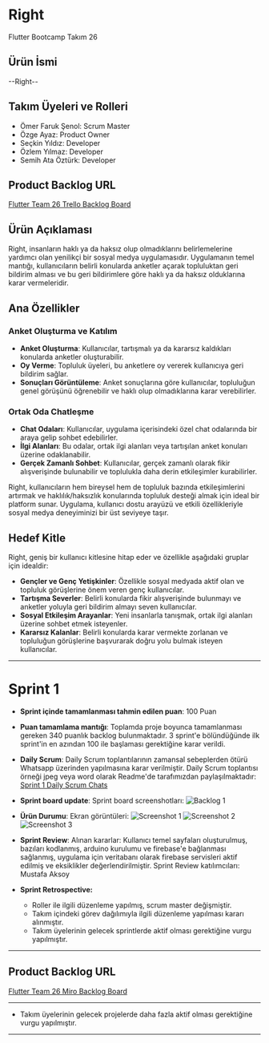 # **Right**

Flutter Bootcamp Takım 26

## Ürün İsmi

--Right--

## Takım Üyeleri ve Rolleri
- Ömer Faruk Şenol: Scrum Master
- Özge Ayaz: Product Owner
- Seçkin Yıldız: Developer
- Özlem Yılmaz: Developer
- Semih Ata Öztürk: Developer

## Product Backlog URL

[Flutter Team 26 Trello Backlog Board](https://trello.com/b/Hg3aJ6eI/flutter26bootcamp)

## Ürün Açıklaması
Right, insanların haklı ya da haksız olup olmadıklarını belirlemelerine yardımcı olan yenilikçi bir sosyal medya uygulamasıdır. Uygulamanın temel mantığı, kullanıcıların belirli konularda anketler açarak topluluktan geri bildirim alması ve bu geri bildirimlere göre haklı ya da haksız olduklarına karar vermeleridir.

## Ana Özellikler

### Anket Oluşturma ve Katılım
- **Anket Oluşturma**: Kullanıcılar, tartışmalı ya da kararsız kaldıkları konularda anketler oluşturabilir.
- **Oy Verme**: Topluluk üyeleri, bu anketlere oy vererek kullanıcıya geri bildirim sağlar.
- **Sonuçları Görüntüleme**: Anket sonuçlarına göre kullanıcılar, topluluğun genel görüşünü öğrenebilir ve haklı olup olmadıklarına karar verebilirler.

### Ortak Oda Chatleşme
- **Chat Odaları**: Kullanıcılar, uygulama içerisindeki özel chat odalarında bir araya gelip sohbet edebilirler.
- **İlgi Alanları**: Bu odalar, ortak ilgi alanları veya tartışılan anket konuları üzerine odaklanabilir.
- **Gerçek Zamanlı Sohbet**: Kullanıcılar, gerçek zamanlı olarak fikir alışverişinde bulunabilir ve toplulukla daha derin etkileşimler kurabilirler.

Right, kullanıcıların hem bireysel hem de topluluk bazında etkileşimlerini artırmak ve haklılık/haksızlık konularında topluluk desteği almak için ideal bir platform sunar. Uygulama, kullanıcı dostu arayüzü ve etkili özellikleriyle sosyal medya deneyiminizi bir üst seviyeye taşır.


## Hedef Kitle

Right, geniş bir kullanıcı kitlesine hitap eder ve özellikle aşağıdaki gruplar için idealdir:

- **Gençler ve Genç Yetişkinler**: Özellikle sosyal medyada aktif olan ve topluluk görüşlerine önem veren genç kullanıcılar.
- **Tartışma Severler**: Belirli konularda fikir alışverişinde bulunmayı ve anketler yoluyla geri bildirim almayı seven kullanıcılar.
- **Sosyal Etkileşim Arayanlar**: Yeni insanlarla tanışmak, ortak ilgi alanları üzerine sohbet etmek isteyenler.
- **Kararsız Kalanlar**: Belirli konularda karar vermekte zorlanan ve topluluğun görüşlerine başvurarak doğru yolu bulmak isteyen kullanıcılar.

---

# Sprint 1

- **Sprint içinde tamamlanması tahmin edilen puan**: 100 Puan


- **Puan tamamlama mantığı**: Toplamda proje boyunca tamamlanması gereken 340 puanlık backlog bulunmaktadır. 3 sprint'e bölündüğünde ilk sprint'in en azından 100 ile başlaması gerektiğine karar verildi.


- **Daily Scrum**: Daily Scrum toplantılarının zamansal sebeplerden ötürü Whatsapp üzerinden yapılmasına karar verilmiştir. Daily Scrum toplantısı örneği jpeg veya word olarak Readme'de tarafımızdan paylaşılmaktadır: [Sprint 1 Daily Scrum Chats](https://github.com/OyunveUygulamaAkademisi/Bootcamp2022Example/blob/main/ProjectManagement/Sprint1Documents/DailyScrumMeetingNotesSprint1.docx?raw=true)

- **Sprint board update**: Sprint board screenshotları: 
![Backlog 1](https://raw.githubusercontent.com/OyunveUygulamaAkademisi/Bootcamp2022Example/main/ProjectManagement/Sprint1Documents/backlog1.png) 


- **Ürün Durumu**: Ekran görüntüleri:
  ![Screenshot 1](https://github.com/OyunveUygulamaAkademisi/Bootcamp2022Example/blob/main/ProjectManagement/Sprint1Documents/product1.png)
  ![Screenshot 2](https://github.com/OyunveUygulamaAkademisi/Bootcamp2022Example/blob/main/ProjectManagement/Sprint1Documents/product2.png)
  ![Screenshot 3](https://github.com/OyunveUygulamaAkademisi/Bootcamp2022Example/blob/main/ProjectManagement/Sprint1Documents/product4.gif)
- **Sprint Review**: 
Alınan kararlar: Kullanıcı temel sayfaları oluşturulmuş, bazıları kodlanmış, arduino kurulumu ve firebase'e bağlanması sağlanmış, uygulama için veritabanı olarak firebase servisleri aktif edilmiş ve eksiklikler değerlendirilmiştir. Sprint Review katılımcıları: Mustafa Aksoy

- **Sprint Retrospective:**
  - Roller ile ilgili düzenleme yapılmış, scrum master değişmiştir.
  - Takım içindeki görev dağılımıyla ilgili düzenleme yapılması kararı alınmıştır.
  - Takım üyelerinin gelecek sprintlerde aktif olması gerektiğine vurgu yapılmıştır.
 


---

## Product Backlog URL

[Flutter Team 26 Miro Backlog Board](https://miro.com/app/board/uXjVO4kRs2w=/)

---

  - Takım üyelerinin gelecek projelerde daha fazla aktif olması gerektiğine vurgu yapılmıştır.


---
